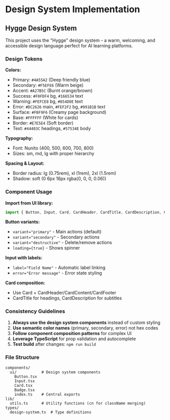 # Design System Implementation

## Hygge Design System

This project uses the "Hygge" design system - a warm, welcoming, and accessible design language perfect for AI learning platforms.

### Design Tokens

**Colors:**
- Primary: `#4A55A2` (Deep friendly blue)
- Secondary: `#F5EFE6` (Warm beige) 
- Accent: `#A27B5C` (Burnt orange/brown)
- Success: `#F0FDF4` bg, `#166534` text
- Warning: `#FEFCE8` bg, `#854D0E` text  
- Error: `#DC2626` main, `#FEF2F2` bg, `#991B1B` text
- Surface: `#FBF9F6` (Creamy page background)
- Base: `#FFFFFF` (White for cards)
- Border: `#E7E5E4` (Soft border)
- Text: `#44403C` headings, `#57534E` body

**Typography:**
- Font: Nunito (400, 500, 600, 700, 800)
- Sizes: sm, md, lg with proper hierarchy

**Spacing & Layout:**
- Border radius: lg (0.75rem), xl (1rem), 2xl (1.5rem)
- Shadow: soft (0 6px 16px rgba(0, 0, 0, 0.06))

### Component Usage

**Import from UI library:**
```typescript
import { Button, Input, Card, CardHeader, CardTitle, CardDescription, CardContent, CardFooter, Badge } from '@/components/ui'
```

**Button variants:**
- `variant="primary"` - Main actions (default)
- `variant="secondary"` - Secondary actions  
- `variant="destructive"` - Delete/remove actions
- `loading={true}` - Shows spinner

**Input with labels:**
- `label="Field Name"` - Automatic label linking
- `error="Error message"` - Error state styling

**Card composition:**
- Use Card + CardHeader/CardContent/CardFooter
- CardTitle for headings, CardDescription for subtitles

### Consistency Guidelines

1. **Always use the design system components** instead of custom styling
2. **Use semantic color names** (primary, secondary, error) not hex codes
3. **Follow component composition patterns** for complex UI
4. **Leverage TypeScript** for prop validation and autocomplete
5. **Test build** after changes: `npm run build`

### File Structure
```
components/
  ui/           # Design system components
    Button.tsx
    Input.tsx
    Card.tsx
    Badge.tsx
    index.ts    # Central exports
lib/
  utils.ts      # Utility functions (cn for className merging)
types/
  design-system.ts  # Type definitions
```